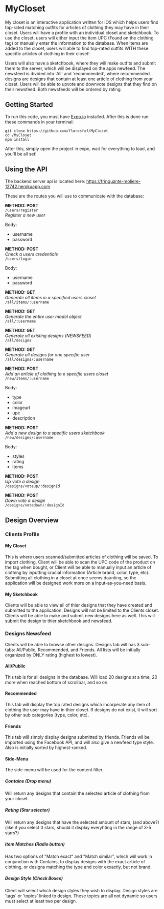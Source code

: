 # MyCloset
My closet is an interactive application written for iOS which helps users find top-rated matching outfits for articles of clothing they may have in their closet. Users will have a profile with an individual closet and sketchbook. To use the closet, users will either input the item UPC (Found on the clothing tag) or manually enter the information to the database. When items are added to the closet, users will able to find top-rated outfits WITH these specific articles of clothing in their closet!

  
Users will also have a sketchbook, where they will make outfits and submit them to the server, which will be displayed on the apps newfeed. The newsfeed is divided into 'All' and 'recommended', where recommended designs are designs that contain at least one article of clothing from your closet. Users will be able to upvote and downvote designs that they find on their newsfeed. Both newsfeeds will be ordered by rating.

## Getting Started
To run this code, you must have [Expo.io](https://expo.io/) installed.
After this is done run these commands in your terminal:
```
git clone https://github.com/floresfxf/MyCloset
cd /MyCloset
npm install
```
After this, simply open the project in expo, wait for everything to load, and you'll be all set!

## Using the API
The backend server api is located here:
https://fringuante-moliere-12742.herokuapp.com

These are the routes you will use to communicate with the database:
  
**METHOD: POST**  
`/users/register`  
*Register a new user*  
  
Body:
 * username
 * password 
  
**METHOD: POST**  
*Check a users credentials*  
`/users/login`    
  
Body:
 * username
 * password 
  
**METHOD: GET**  
*Generate all items in a specified users closet*  
`/all/items/:username`   
  
**METHOD: GET**  
*Generate the entire user model object*  
`/all/:username`  
  
**METHOD: GET**  
*Generate all existing designs (NEWSFEED)*  
`/all/designs`  
  
**METHOD: GET**  
*Generate all designs for one specific user*  
`/all/designs/:username`  
  
**METHOD: POST**  
*Add an article of clothing to a specific users closet*  
`/new/items/:username`  

  
Body:
 * type
 * color
 * imageurl
 * upc
 * description
  
**METHOD: POST**  
*Add a new design to a specific users sketchbook*  
`/new/designs/:username`  
  
Body:
 * styles
 * rating
 * items
  
**METHOD: POST**  
*Up vote a design*  
`/designs/voteup/:designId`  

  
**METHOD: POST**  
*Down vote a design*  
`/designs/votedown/:designId`  

  


## Design Overview
### Clients Profile
#### My Closet 
This is where users scanned/submitted articles of clothing will be saved.
To import clothing, Client will be able to scan the UPC code of the product on the tag when bought, or Client will be able to manually input an article of clothing by inputting crucial information (Article brand, color, type, etc).
Submitting all clothing in a closet at once seems daunting, so the application will be designed work more on a input-as-you-need basis.
#### My Sketchbook
Clients will be able to view all of thier designs that they have created and submitted to the application. Designs will not be limited to the Clients closet.
Clients will be able to make and submit new designs here as well. This will submit the design to thier sketchbook and newsfeed.
### Designs Newsfeed
Clients will be able to browse other designs.
Designs tab will has 3 sub-tabs: All/Public, Recommended, and Friends.
All lists will be initially organized by ONLY rating (highest to lowest).
#### All/Public
This tab is for all designs in the database. Will load 20 designs at a time, 20 more when reached bottom of scrollbar, and so on.
#### Recommended
This tab will display the top rated designs which incorperate any item of clothing the user may have in thier closet. If designs do not exist, it will sort by other sub categories (type, color, etc).
#### Friends
This tab will simply display designs submitted by friends. Friends wil be imported using the Facebook API, and will also give a newfeed type style. Also is initially sorted by highest-ranked.
#### Side-Menu
The side-menu will be used for the content filter. 
##### Contains (Drop menu)
Will return any designs that contain the selected article of clothing from your closet.
##### Rating (Star selector)
Will return any designs that have the selected amount of stars, (and above?)(like if you select 3 stars, should it display everyhting in the range of 3-5 stars?)
##### Item Matches (Radio button)
Has two options of "Match exact" and "Match similar", which will work in conjunction with Contains, to display designs with the exact article of clothing, or designs matching the type and color exxactly, but not brand.
##### Design Style (Check Boxes)
Client will select which design styles they wish to display. Design styles are 'tags' or 'topics' linked to design. These topics are all not dynamic so users must select at least two per design.


